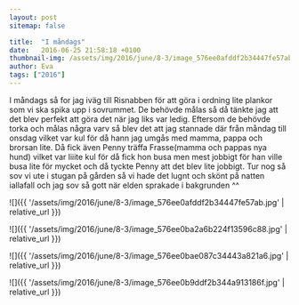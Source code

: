 ```yaml
---
layout: post
sitemap: false

title:  "I måndags"
date:   2016-06-25 21:58:18 +0100
thumbnail-img: /assets/img/2016/june/8-3/image_576ee0afddf2b34447fe57ab.jpg
author: Eva
tags: ["2016"]
---
```


I måndags så for jag iväg till Risnabben för att göra i ordning lite plankor som vi ska spika upp i sovrummet. De behövde målas så då tänkte jag att det blev perfekt att göra det när jag liks var ledig. Eftersom de behövde torka och målas några varv så blev det att jag stannade där från måndag till onsdag vilket var kul för då hann jag umgås med mamma, pappa och brorsan lite. Då fick även Penny träffa Frasse(mamma och pappas nya hund) vilket var liiite kul för då fick hon busa men mest jobbigt för han ville busa lite för mycket och då tyckte Penny att det blev lite jobbigt. Tur nog så sov vi ute i stugan på gården så vi hade det lugnt och skönt på natten iallafall och jag sov så gott när elden sprakade i bakgrunden ^^

![]({{ '/assets/img/2016/june/8-3/image_576ee0afddf2b34447fe57ab.jpg'  | relative_url }})

![]({{ '/assets/img/2016/june/8-3/image_576ee0ba2a6b224f13596c88.jpg'  | relative_url }})

![]({{ '/assets/img/2016/june/8-3/image_576ee0bae087c34443a821a6.jpg'  | relative_url }})

![]({{ '/assets/img/2016/june/8-3/image_576ee0b9ddf2b344a913186f.jpg'  | relative_url }})

